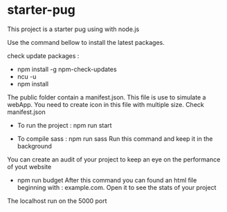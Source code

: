 ﻿# starter-pug

This project is a starter pug using with node.js

Use the command bellow to install the latest packages.

check update packages : 
* npm install -g npm-check-updates
* ncu -u
* npm install 

The public folder contain a manifest.json. This file is use to simulate a webApp. You need to create icon in this file with multiple size. Check manifest.json

* To run the project : npm run start

* To compile sass : npm run sass
Run this command and keep it in the background

You can create an audit of your project to keep an eye on the performance of yout website
* npm run budget
After this command you can found an html file beginning with : example.com. Open it to see the stats of your project

The localhost run on the 5000 port
